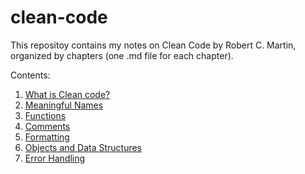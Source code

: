 # clean-code
This repositoy contains my notes on Clean Code by Robert C. Martin, organized by chapters (one .md file for each chapter).

Contents:
1. [What is Clean code?](https://github.com/azizkayumov/clean-code/blob/main/intro.md)
2. [Meaningful Names](https://github.com/azizkayumov/clean-code/blob/main/meaningful-names.md)
3. [Functions](https://github.com/azizkayumov/clean-code/blob/main/functions.md)
4. [Comments](https://github.com/azizkayumov/clean-code/blob/main/comments.md)
5. [Formatting](https://github.com/azizkayumov/clean-code/blob/main/formatting.md)
6. [Objects and Data Structures](https://github.com/azizkayumov/clean-code/blob/main/object_and_data_structures.md)
7. [Error Handling](https://github.com/azizkayumov/clean-code/blob/main/error_handling.md)
